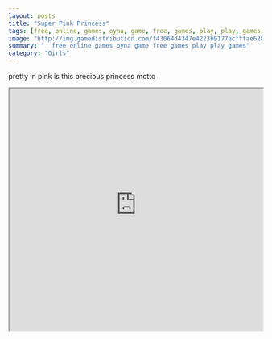 ```yaml
---
layout: posts
title: "Super Pink Princess"
tags: [free, online, games, oyna, game, free, games, play, play, games]
image: "http://img.gamedistribution.com/f43064d4347e4223b9177ecfffae628f.jpg"
summary: "  free online games oyna game free games play play games"
category: "Girls"
---
```


pretty in pink is this precious princess motto

<iframe width="100%" height="480px;" src="http://flash.gamedistribution.com?game=f43064d4347e4223b9177ecfffae628f"></iframe>